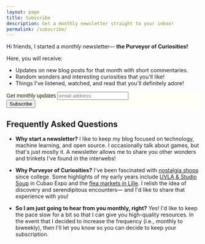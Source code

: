 ```yaml
---
layout: page
title: Subscribe
description: Get a monthly newsletter straight to your inbox!
permalink: /subscribe/
---
```


Hi friends, I started a *monthly* newsletter&mdash; **the Purveyor of Curiosities!**


Here, you will receive:

* Updates on new blog posts for that month with short commentaries.
* Random wonders and interesting curiosities that you'll like!
* Things I've listened, watched, and read that you'll definitely adore!

<!-- Begin Mailchimp Signup Form -->
<link href="//cdn-images.mailchimp.com/embedcode/slim-10_7.css" rel="stylesheet" type="text/css">
<style type="text/css">
	#mc_embed_signup{background:#fffff8; clear:left; font:14px Bitter,Arial,sans-serif; }
	/* Add your own Mailchimp form style overrides in your site stylesheet or in this style block.
	   We recommend moving this block and the preceding CSS link to the HEAD of your HTML file. */
</style>
<div id="mc_embed_signup">
<form action="https://github.us1.list-manage.com/subscribe/post?u=8236a452f35f54b4fef9ab102&amp;id=22b1d5305f" method="post" id="mc-embedded-subscribe-form" name="mc-embedded-subscribe-form" class="validate" target="_blank" novalidate>
    <div id="mc_embed_signup_scroll">
	<label for="mce-EMAIL">Get monthly updates</label>
	<input type="email" value="" name="EMAIL" class="email" id="mce-EMAIL" placeholder="email address" required>
    <!-- real people should not fill this in and expect good things - do not remove this or risk form bot signups-->
    <div style="position: absolute; left: -5000px;" aria-hidden="true"><input type="text" name="b_8236a452f35f54b4fef9ab102_22b1d5305f" tabindex="-1" value=""></div>
    <div class="clear"><input type="submit" value="Subscribe" name="subscribe" id="mc-embedded-subscribe" class="button"></div>
    </div>
</form>
</div>

<!--End mc_embed_signup-->


## Frequently Asked Questions

* **Why start a newsletter?** I like to keep my blog focused on technology,
 machine learning, and open source. I occasionally talk about games, but that's
 just mostly it. A newsletter allows me to share you other wonders and trinkets
 I've found in the interwebs!

* **Why Purveyor of Curiosities?** I've been fascinated with [nostalgia
    shops](https://www.atlasobscura.com/categories/purveyors-of-curiosities)
    since college. Some highlights of my early years include [UVLA & Studio
    Soup](https://www.instagram.com/uvlastore/?hl=en) in Cubao Expo and the
    [flea markets in Lille](https://en.wikipedia.org/wiki/Braderie_de_Lille). I
    relish the idea of discovery and serendipitous encounters&mdash; and I'd
    like to share that experience with you!

* **So I am just going to hear from you monthly, right?** Yes! I'd like to keep
    the pace slow for a bit so that I can give you high-quality resources. In
    the event that I decided to increase the frequency (i.e., monthly to
    biweekly), then I'll let you know so you can decide to keep your
    subscription.







